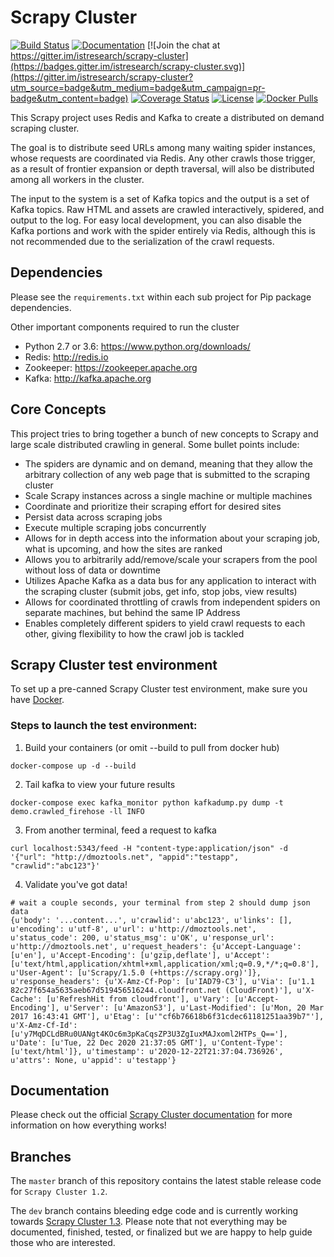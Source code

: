 # Scrapy Cluster

[![Build Status](https://circleci.com/gh/istresearch/scrapy-cluster/tree/dev.svg?style=shield)](https://circleci.com/gh/istresearch/scrapy-cluster) [![Documentation](https://readthedocs.org/projects/scrapy-cluster/badge/?version=dev)](http://scrapy-cluster.readthedocs.io/en/dev/) [![Join the chat at https://gitter.im/istresearch/scrapy-cluster](https://badges.gitter.im/istresearch/scrapy-cluster.svg)](https://gitter.im/istresearch/scrapy-cluster?utm_source=badge&utm_medium=badge&utm_campaign=pr-badge&utm_content=badge) [![Coverage Status](https://coveralls.io/repos/github/istresearch/scrapy-cluster/badge.svg?branch=dev)](https://coveralls.io/github/istresearch/scrapy-cluster?branch=dev) [![License](https://img.shields.io/badge/license-MIT-blue.svg)](https://github.com/istresearch/scrapy-cluster/blob/dev/LICENSE) [![Docker Pulls](https://img.shields.io/docker/pulls/istresearch/scrapy-cluster.svg)](https://hub.docker.com/r/istresearch/scrapy-cluster/)
                 
This Scrapy project uses Redis and Kafka to create a distributed on demand scraping cluster.

The goal is to distribute seed URLs among many waiting spider instances, whose requests are coordinated via Redis. Any other crawls those trigger, as a result of frontier expansion or depth traversal, will also be distributed among all workers in the cluster.

The input to the system is a set of Kafka topics and the output is a set of Kafka topics. Raw HTML and assets are crawled interactively, spidered, and output to the log. For easy local development, you can also disable the Kafka portions and work with the spider entirely via Redis, although this is not recommended due to the serialization of the crawl requests.

## Dependencies

Please see the ``requirements.txt`` within each sub project for Pip package dependencies.

Other important components required to run the cluster

- Python 2.7 or 3.6: https://www.python.org/downloads/
- Redis: http://redis.io
- Zookeeper: https://zookeeper.apache.org
- Kafka: http://kafka.apache.org

## Core Concepts

This project tries to bring together a bunch of new concepts to Scrapy and large scale distributed crawling in general. Some bullet points include:

- The spiders are dynamic and on demand, meaning that they allow the arbitrary collection of any web page that is submitted to the scraping cluster
- Scale Scrapy instances across a single machine or multiple machines
- Coordinate and prioritize their scraping effort for desired sites
- Persist data across scraping jobs
- Execute multiple scraping jobs concurrently
- Allows for in depth access into the information about your scraping job, what is upcoming, and how the sites are ranked
- Allows you to arbitrarily add/remove/scale your scrapers from the pool without loss of data or downtime
- Utilizes Apache Kafka as a data bus for any application to interact with the scraping cluster (submit jobs, get info, stop jobs, view results)
- Allows for coordinated throttling of crawls from independent spiders on separate machines, but behind the same IP Address
- Enables completely different spiders to yield crawl requests to each other, giving flexibility to how the crawl job is tackled

## Scrapy Cluster test environment

To set up a pre-canned Scrapy Cluster test environment, make sure you have [Docker](https://www.docker.com/).

### Steps to launch the test environment:
1. Build your containers (or omit --build to pull from docker hub)
```
docker-compose up -d --build
```
2. Tail kafka to view your future results
```
docker-compose exec kafka_monitor python kafkadump.py dump -t demo.crawled_firehose -ll INFO
```
3. From another terminal, feed a request to kafka
```
curl localhost:5343/feed -H "content-type:application/json" -d '{"url": "http://dmoztools.net", "appid":"testapp", "crawlid":"abc123"}'
```
4. Validate you've got data!
```
# wait a couple seconds, your terminal from step 2 should dump json data
{u'body': '...content...', u'crawlid': u'abc123', u'links': [], u'encoding': u'utf-8', u'url': u'http://dmoztools.net', u'status_code': 200, u'status_msg': u'OK', u'response_url': u'http://dmoztools.net', u'request_headers': {u'Accept-Language': [u'en'], u'Accept-Encoding': [u'gzip,deflate'], u'Accept': [u'text/html,application/xhtml+xml,application/xml;q=0.9,*/*;q=0.8'], u'User-Agent': [u'Scrapy/1.5.0 (+https://scrapy.org)']}, u'response_headers': {u'X-Amz-Cf-Pop': [u'IAD79-C3'], u'Via': [u'1.1 82c27f654a5635aeb67d519456516244.cloudfront.net (CloudFront)'], u'X-Cache': [u'RefreshHit from cloudfront'], u'Vary': [u'Accept-Encoding'], u'Server': [u'AmazonS3'], u'Last-Modified': [u'Mon, 20 Mar 2017 16:43:41 GMT'], u'Etag': [u'"cf6b76618b6f31cdec61181251aa39b7"'], u'X-Amz-Cf-Id': [u'y7MqDCLdBRu0UANgt4KOc6m3pKaCqsZP3U3ZgIuxMAJxoml2HTPs_Q=='], u'Date': [u'Tue, 22 Dec 2020 21:37:05 GMT'], u'Content-Type': [u'text/html']}, u'timestamp': u'2020-12-22T21:37:04.736926', u'attrs': None, u'appid': u'testapp'}
```
## Documentation

Please check out the official [Scrapy Cluster documentation](https://scrapy-cluster.readthedocs.io/en/dev/) for more information on how everything works!

## Branches

The `master` branch of this repository contains the latest stable release code for `Scrapy Cluster 1.2`.

The `dev` branch contains bleeding edge code and is currently working towards [Scrapy Cluster 1.3](https://github.com/istresearch/scrapy-cluster/milestone/3). Please note that not everything may be documented, finished, tested, or finalized but we are happy to help guide those who are interested.
